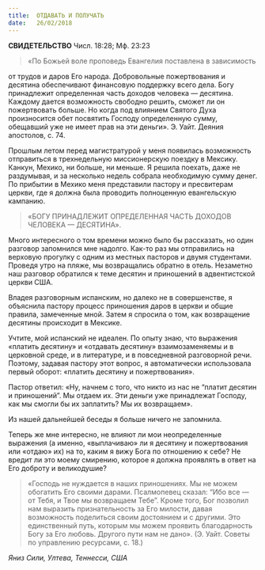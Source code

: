 ```yaml
---
title:  ОТДАВАТЬ И ПОЛУЧАТЬ
date:   26/02/2018
---
```


**СВИДЕТЕЛЬСТВО** Числ. 18:28; Мф. 23:23

> <p></p>
> «По Божьей воле проповедь Евангелия поставлена в зависимость
от трудов и даров Его народа. Добровольные пожертвования и десятина обеспечивают финансовую поддержку всего дела. Богу принадлежит определенная часть доходов человека — десятина. Каждому дается возможность свободно решить, сможет ли он пожертвовать больше. Но когда под влиянием Святого Духа произносится обет посвятить Господу определенную сумму, обещавший уже не имеет прав на эти деньги».  Э. Уайт. Деяния апостолов, с. 74.

Прошлым летом перед магистратурой у меня появилась возможность отправиться в трехнедельную миссионерскую поездку в Мексику. Канкун, Мехико, ни больше, ни меньше. Я решила поехать, даже не раздумывая, и за несколько недель собрала необходимую сумму денег. По прибытии в Мехико меня представили пастору и пресвитерам церкви, где я должна была проводить полноценную евангельскую кампанию.

> <p></p>
> «БОГУ ПРИНАДЛЕЖИТ ОПРЕДЕЛЕННАЯ ЧАСТЬ ДОХОДОВ ЧЕЛОВЕКА — ДЕСЯТИНА».

Много интересного о том времени можно было бы рассказать, но один разговор запомнился мне надолго. Как-то раз мы отправились на верховую прогулку с одним из местных пасторов и двумя студентами. Проведя утро на пляже, мы возвращались обратно в отель. Незаметно наш разговор обратился к теме десятин и приношений в адвентистской церкви США.

Владея разговорным испанским, но далеко не в совершенстве, я объяснила пастору процесс приношения даров в церкви и общие правила, замеченные мной. Затем я спросила о том, как возвращение десятины происходит в Мексике. 

Учтите, мой испанский не идеален. По опыту знаю, что выражения «платить десятину» и «отдавать десятину» взаимозаменяемы и в церковной среде, и в литературе, и в повседневной разговорной речи. Поэтому, задавая пастору этот вопрос, я автоматически использовала первый оборот: «платить десятину и пожертвования».

Пастор ответил: «Ну, начнем с того, что никто из нас не “платит десятин и приношений”. Мы отдаем их. Эти деньги уже принадлежат Господу, как мы смогли бы их заплатить? Мы их возвращаем».

Из нашей дальнейшей беседы я больше ничего не запомнила.

Теперь же мне интересно, не влияют ли мои неопределенные выражения (а именно, «выплачиваю» ли я десятину и пожертвования или «отдаю» их) на то, каким я вижу Бога по отношению к себе? Не вредит ли это моему смирению, которое я должна проявлять в ответ на Его доброту и великодушие?

> <p></p>
> «Господь не нуждается в наших приношениях. Мы не можем обогатить Его своими дарами. Псалмопевец сказал: “Ибо все — от Тебя, и Твое мы возвращаем Тебе”. Кроме того, Бог позволил нам выразить признательность за Его милости, давая возможность поделиться своим достоянием и с другими. Это единственный путь, которым мы можем проявить благодарность Богу за Его любовь. Другого пути нам не дано». (Э. Уайт. Советы по управлению ресурсами, с. 18.)

_Яниз Сили, Ултева, Теннесси, США_